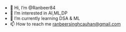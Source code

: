 - 👋 Hi, I’m @Ranbeer84
- 👀 I’m interested in AI,ML,DP 
- 🌱 I’m currently learning DSA & ML
- 📫 How to reach me ranbeersinghcauhan@gmail.com

<!---
Ranbeer84/Ranbeer84 is a ✨ special ✨ repository because its `README.md` (this file) appears on your GitHub profile.
You can click the Preview link to take a look at your changes.
--->
